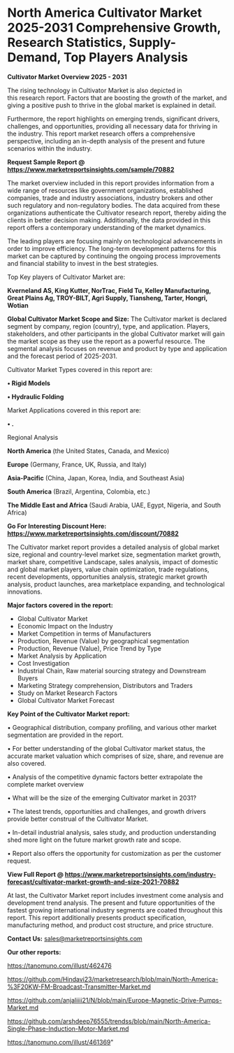 # North America Cultivator Market 2025-2031 Comprehensive Growth, Research Statistics, Supply-Demand,  Top Players Analysis

<Strong> Cultivator Market Overview 2025 - 2031</strong>

The rising technology in Cultivator Market is also depicted in this research report. Factors that are boosting the growth of the market, and giving a positive push to thrive in the global market is explained in detail.

Furthermore, the report highlights on emerging trends, significant drivers, challenges, and opportunities, providing all necessary data for thriving in the industry. This report market research offers a comprehensive perspective, including an in-depth analysis of the present and future scenarios within the industry.

<strong>Request Sample Report @ <a href=https://www.marketreportsinsights.com/sample/70882>https://www.marketreportsinsights.com/sample/70882</a></strong>

The market overview included in this report provides information from a wide range of resources like government organizations, established companies, trade and industry associations, industry brokers and other such regulatory and non-regulatory bodies. The data acquired from these organizations authenticate the Cultivator research report, thereby aiding the clients in better decision making. Additionally, the data provided in this report offers a contemporary understanding of the market dynamics.

The leading players are focusing mainly on technological advancements in order to improve efficiency. The long-term development patterns for this market can be captured by continuing the ongoing process improvements and financial stability to invest in the best strategies.

Top Key players of Cultivator Market are:

<strong>Kverneland AS, King Kutter, NorTrac, Field Tu, Kelley Manufacturing, Great Plains Ag, TROY-BILT, Agri Supply, Tiansheng, Tarter, Hongri, Wotian</strong>

<strong><b>Global Cultivator Market Scope and Size:</b></strong>
The Cultivator market is declared segment by company, region (country), type, and application. Players, stakeholders, and other participants in the global Cultivator market will gain the market scope as they use the report as a powerful resource. The segmental analysis focuses on revenue and product by type and application and the forecast period of 2025-2031.

Cultivator Market Types covered in this report are:

<strong>• Rigid Models

• Hydraulic Folding</strong>

Market Applications covered in this report are:

<strong>• .</strong> 

Regional Analysis

<strong>North America</strong> (the United States, Canada, and Mexico)

<strong>Europe</strong> (Germany, France, UK, Russia, and Italy)

<strong>Asia-Pacific</strong> (China, Japan, Korea, India, and Southeast Asia)

<strong>South America</strong> (Brazil, Argentina, Colombia, etc.)

<strong>The Middle East and Africa</strong> (Saudi Arabia, UAE, Egypt, Nigeria, and South Africa)

<strong>Go For Interesting Discount Here: <a href=https://www.marketreportsinsights.com/discount/70882>https://www.marketreportsinsights.com/discount/70882</a></strong>

The Cultivator market report provides a detailed analysis of global market size, regional and country-level market size, segmentation market growth, market share, competitive Landscape, sales analysis, impact of domestic and global market players, value chain optimization, trade regulations, recent developments, opportunities analysis, strategic market growth analysis, product launches, area marketplace expanding, and technological innovations.

<strong><b>Major factors covered in the report:</b></strong>
<ul>
  <li>Global Cultivator Market </li>
  <li>Economic Impact on the Industry</li>
  <li>Market Competition in terms of Manufacturers</li>
  <li>Production, Revenue (Value) by geographical segmentation</li>
  <li>Production, Revenue (Value), Price Trend by Type</li>
  <li>Market Analysis by Application</li>
  <li>Cost Investigation</li>
  <li>Industrial Chain, Raw material sourcing strategy and Downstream Buyers</li>
  <li>Marketing Strategy comprehension, Distributors and Traders</li>
  <li>Study on Market Research Factors</li>
  <li>Global Cultivator Market Forecast</li>
</ul>

<strong><b>Key Point of the Cultivator Market report:</b></strong>

• Geographical distribution, company profiling, and various other market segmentation are provided in the report.

• For better understanding of the global Cultivator market status, the accurate market valuation which comprises of size, share, and revenue are also covered.

• Analysis of the competitive dynamic factors better extrapolate the complete market overview

• What will be the size of the emerging Cultivator market in 2031?

• The latest trends, opportunities and challenges, and growth drivers provide better construal of the Cultivator Market.

• In-detail industrial analysis, sales study, and production understanding shed more light on the future market growth rate and scope.

• Report also offers the opportunity for customization as per the customer request.

<strong><b>View Full Report @ <a href=https://www.marketreportsinsights.com/industry-forecast/cultivator-market-growth-and-size-2021-70882>https://www.marketreportsinsights.com/industry-forecast/cultivator-market-growth-and-size-2021-70882</a></b></strong>


At last, the Cultivator Market report includes investment come analysis and development trend analysis. The present and future opportunities of the fastest growing international industry segments are coated throughout this report. This report additionally presents product specification, manufacturing method, and product cost structure, and price structure.

<strong>Contact Us:</strong>
sales@marketreportsinsights.com

<strong>Our other reports:</strong>

<a href=https://tanomuno.com/illust/462476>https://tanomuno.com/illust/462476</a>

<a href=https://github.com/Hindavi23/marketresearch/blob/main/North-America-%3F20KW-FM-Broadcast-Transmitter-Market.md>https://github.com/Hindavi23/marketresearch/blob/main/North-America-%3F20KW-FM-Broadcast-Transmitter-Market.md</a>

<a href=https://github.com/anjaliiii21/N/blob/main/Europe-Magnetic-Drive-Pumps-Market.md>https://github.com/anjaliiii21/N/blob/main/Europe-Magnetic-Drive-Pumps-Market.md</a>

<a href=https://github.com/arshdeep76555/trendss/blob/main/North-America-Single-Phase-Induction-Motor-Market.md>https://github.com/arshdeep76555/trendss/blob/main/North-America-Single-Phase-Induction-Motor-Market.md</a>

<a href=https://tanomuno.com/illust/461369>https://tanomuno.com/illust/461369</a>"

